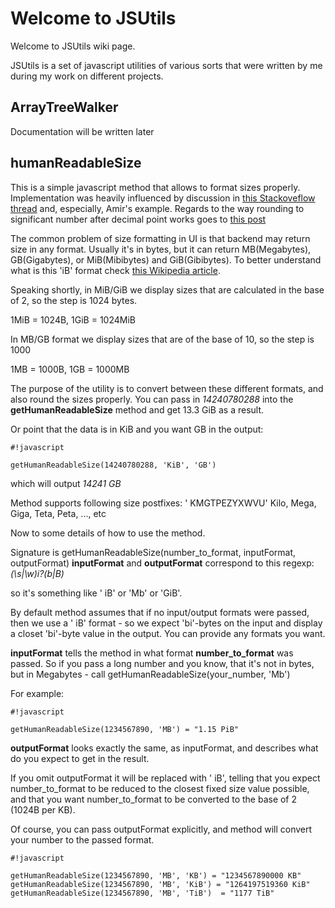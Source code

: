 # Welcome to JSUtils

Welcome to JSUtils wiki page.

JSUtils is a set of javascript utilities of various sorts that were written by me during my work on different projects.

## ArrayTreeWalker

Documentation will be written later

## humanReadableSize
This is a simple javascript method that allows to format sizes properly. Implementation was heavily influenced by discussion in [this Stackoveflow thread](http://stackoverflow.com/questions/4498866/actual-numbers-to-the-human-readable-values) and, especially, Amir's example. Regards to the way rounding to significant number after decimal point works goes to [this post](http://www.dacris.com/blog/2011/09/09/javascript-code-snippet-round-to-significant-digits/)

The common problem of size formatting in UI is that backend may return size in any format. Usually it's in bytes, but it can return MB(Megabytes), GB(Gigabytes), or MiB(Mibibytes) and GiB(Gibibytes).
To better understand what is this 'iB' format check [this Wikipedia article](http://en.wikipedia.org/wiki/Mebibyte).

Speaking shortly, in MiB/GiB we display sizes that are calculated in the base of 2, so the step is 1024 bytes.

1MiB = 1024B, 1GiB = 1024MiB

In MB/GB format we display sizes that are of the base of 10, so the step is 1000

1MB = 1000B, 1GB = 1000MB

The purpose of the utility is to convert between these different formats, and also round the sizes properly.
You can pass in *14240780288* into the **getHumanReadableSize** method and get 13.3 GiB as a result.

Or point that the data is in KiB and you want GB in the output: 

```
#!javascript

getHumanReadableSize(14240780288, 'KiB', 'GB')
```
which will output *14241 GB*

Method supports following size postfixes:
' KMGTPEZYXWVU'
Kilo, Mega, Giga, Teta, Peta, ..., etc

Now to some details of how to use the method.

Signature is getHumanReadableSize(number_to_format, inputFormat, outputFormat)
**inputFormat** and **outputFormat** correspond to this regexp: *(\\s|\\w)i?(b|B)*

so it's something like ' iB' or 'Mb' or 'GiB'.

By default method assumes that if no input/output formats were passed, then we use a ' iB' format - so we expect 'bi'-bytes on the input and display a closet 'bi'-byte value in the output.
You can provide any formats you want.

**inputFormat** tells the method in what format **number_to_format** was passed. So if you pass a long number and you know, that it's not in bytes, but in Megabytes - call getHumanReadableSize(your_number, 'Mb')

For example:

```
#!javascript

getHumanReadableSize(1234567890, 'MB') = "1.15 PiB"
```

**outputFormat** looks exactly the same, as inputFormat, and describes what do you expect to get in the result. 

If you omit outputFormat it will be replaced with ' iB', telling that you expect number_to_format to be reduced to the closest fixed size value possible, and that you want number_to_format to be converted to the base of 2 (1024B per KB).

Of course, you can pass outputFormat explicitly, and method will convert your number to the passed format.

```
#!javascript

getHumanReadableSize(1234567890, 'MB', 'KB') = "1234567890000 KB"
getHumanReadableSize(1234567890, 'MB', 'KiB') = "1264197519360 KiB"
getHumanReadableSize(1234567890, 'MB', 'TiB')  = "1177 TiB"
```